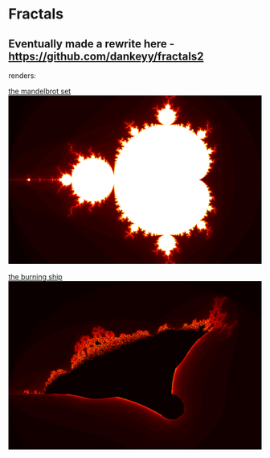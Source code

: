 # Fractals
Eventually made a rewrite here - https://github.com/dankeyy/fractals2
---
renders:

[the mandelbrot set](https://en.wikipedia.org/wiki/Mandelbrot_set)
![pic](outputs/mandelbrot.png)

[the burning ship](https://en.wikipedia.org/wiki/Burning_Ship_fractal)
![pic](outputs/burning_ship.png)
